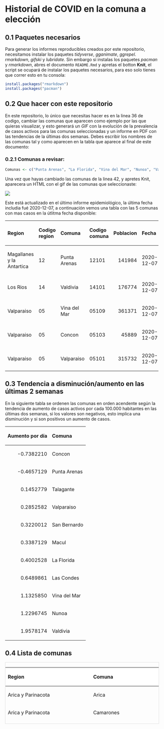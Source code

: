 Historial de COVID en la comuna a elección
================

## 0.1 Paquetes necesarios

Para generar los informes reproducibles creados por este repositorio,
necesitamos instalar los paquetes *tidyverse*, *gganimate*, *ggrepel*.
*rmarkdown*, *gifski* y *lubridate*. Sin embargo si instalas los
paquetes *pacman* y *rmarkdown*, abres el documento `README.Rmd` y
apretas el botton **Knit**, el script se ocupará de instalar los
paquetes necesarios, para eso solo tienes que correr esto en tu consola:

``` r
install.packages("rmarkdown")
install.packages("pacman")
```

## 0.2 Que hacer con este repositorio

En este repositorio, lo único que necesitas hacer es en la linea 36 de
codigo, cambiar las comunas que aparecen como ejemplo por las que
quieras visualizar, y esto generará un *GIF* con la evolución de la
prevalencia de casos activos para las comunas seleccionadas y un informe
en PDF con las tendencias de la últimas dos semanas. Debes escribir los
nombres de las comunas tal y como aparecen en la tabla que aparece al
final de este
documento:

### 0.2.1 Comunas a revisar:

``` r
Comunas <- c("Punta Arenas", "La Florida", "Vina del Mar", "Nunoa", "Valparaiso", "Concon", "Talagante", "San Bernardo", "Macul", "Las Condes", "Valdivia")
```

Una vez que hayas cambiado las comunas de la linea 42, y apretes Knit,
aparecera un HTML con el gif de las comunas que seleccionaste:

![](README_files/figure-gfm/GIF-1.gif)<!-- -->

Este está actualizado en el último informe epidemiológico, la última
fecha includia fué 2020-12-07, a continuación vemos una tabla con las 5
comunas con mas casos en la útlitma fecha
disponible:

<table class="table table-striped table-hover" style="margin-left: auto; margin-right: auto;">

<thead>

<tr>

<th style="text-align:left;">

Region

</th>

<th style="text-align:left;">

Codigo region

</th>

<th style="text-align:left;">

Comuna

</th>

<th style="text-align:left;">

Codigo comuna

</th>

<th style="text-align:right;">

Poblacion

</th>

<th style="text-align:left;">

Fecha

</th>

<th style="text-align:right;">

Activos

</th>

<th style="text-align:right;">

Activos\_por\_100.000

</th>

</tr>

</thead>

<tbody>

<tr>

<td style="text-align:left;">

Magallanes y la Antartica

</td>

<td style="text-align:left;">

12

</td>

<td style="text-align:left;">

Punta Arenas

</td>

<td style="text-align:left;">

12101

</td>

<td style="text-align:right;">

141984

</td>

<td style="text-align:left;">

2020-12-07

</td>

<td style="text-align:right;">

378

</td>

<td style="text-align:right;">

266.22718

</td>

</tr>

<tr>

<td style="text-align:left;">

Los Rios

</td>

<td style="text-align:left;">

14

</td>

<td style="text-align:left;">

Valdivia

</td>

<td style="text-align:left;">

14101

</td>

<td style="text-align:right;">

176774

</td>

<td style="text-align:left;">

2020-12-07

</td>

<td style="text-align:right;">

375

</td>

<td style="text-align:right;">

212.13527

</td>

</tr>

<tr>

<td style="text-align:left;">

Valparaiso

</td>

<td style="text-align:left;">

05

</td>

<td style="text-align:left;">

Vina del Mar

</td>

<td style="text-align:left;">

05109

</td>

<td style="text-align:right;">

361371

</td>

<td style="text-align:left;">

2020-12-07

</td>

<td style="text-align:right;">

219

</td>

<td style="text-align:right;">

60.60254

</td>

</tr>

<tr>

<td style="text-align:left;">

Valparaiso

</td>

<td style="text-align:left;">

05

</td>

<td style="text-align:left;">

Concon

</td>

<td style="text-align:left;">

05103

</td>

<td style="text-align:right;">

45889

</td>

<td style="text-align:left;">

2020-12-07

</td>

<td style="text-align:right;">

26

</td>

<td style="text-align:right;">

56.65846

</td>

</tr>

<tr>

<td style="text-align:left;">

Valparaiso

</td>

<td style="text-align:left;">

05

</td>

<td style="text-align:left;">

Valparaiso

</td>

<td style="text-align:left;">

05101

</td>

<td style="text-align:right;">

315732

</td>

<td style="text-align:left;">

2020-12-07

</td>

<td style="text-align:right;">

167

</td>

<td style="text-align:right;">

52.89296

</td>

</tr>

</tbody>

</table>

## 0.3 Tendencia a disminución/aumento en las últimas 2 semanas

En la siguiente tabla se ordenen las comunas en orden acendente según la
tendencia de aumento de casos activos por cada 100.000 habitantes en las
últimas dos semanas, si los valores son negativos, esto implica una
disminución y si son positivos un aumento de casos.

<table>

<thead>

<tr>

<th style="text-align:right;">

Aumento por día

</th>

<th style="text-align:left;">

Comuna

</th>

</tr>

</thead>

<tbody>

<tr>

<td style="text-align:right;">

\-0.7382210

</td>

<td style="text-align:left;">

Concon

</td>

</tr>

<tr>

<td style="text-align:right;">

\-0.4657129

</td>

<td style="text-align:left;">

Punta Arenas

</td>

</tr>

<tr>

<td style="text-align:right;">

0.1452779

</td>

<td style="text-align:left;">

Talagante

</td>

</tr>

<tr>

<td style="text-align:right;">

0.2852582

</td>

<td style="text-align:left;">

Valparaiso

</td>

</tr>

<tr>

<td style="text-align:right;">

0.3220012

</td>

<td style="text-align:left;">

San Bernardo

</td>

</tr>

<tr>

<td style="text-align:right;">

0.3387129

</td>

<td style="text-align:left;">

Macul

</td>

</tr>

<tr>

<td style="text-align:right;">

0.4002528

</td>

<td style="text-align:left;">

La Florida

</td>

</tr>

<tr>

<td style="text-align:right;">

0.6489861

</td>

<td style="text-align:left;">

Las Condes

</td>

</tr>

<tr>

<td style="text-align:right;">

1.1325850

</td>

<td style="text-align:left;">

Vina del
Mar

</td>

</tr>

<tr>

<td style="text-align:right;">

1.2296745

</td>

<td style="text-align:left;">

Nunoa

</td>

</tr>

<tr>

<td style="text-align:right;">

1.9578174

</td>

<td style="text-align:left;">

Valdivia

</td>

</tr>

</tbody>

</table>

## 0.4 Lista de comunas

<div style="border: 1px solid #ddd; padding: 0px; overflow-y: scroll; height:200px; overflow-x: scroll; width:100%;  margin-left: auto; margin-right: auto;" class="table table-striped table-hover">

<table class="table table-striped table-hover" style="margin-left: auto; margin-right: auto;">

<thead>

<tr>

<th style="text-align:left;position: sticky; top:0; background-color: #FFFFFF;">

Region

</th>

<th style="text-align:left;position: sticky; top:0; background-color: #FFFFFF;">

Comuna

</th>

</tr>

</thead>

<tbody>

<tr>

<td style="text-align:left;">

Arica y Parinacota

</td>

<td style="text-align:left;">

Arica

</td>

</tr>

<tr>

<td style="text-align:left;">

Arica y Parinacota

</td>

<td style="text-align:left;">

Camarones

</td>

</tr>

<tr>

<td style="text-align:left;">

Arica y Parinacota

</td>

<td style="text-align:left;">

General Lagos

</td>

</tr>

<tr>

<td style="text-align:left;">

Arica y Parinacota

</td>

<td style="text-align:left;">

Putre

</td>

</tr>

<tr>

<td style="text-align:left;">

Arica y Parinacota

</td>

<td style="text-align:left;">

Desconocido Arica y Parinacota

</td>

</tr>

<tr>

<td style="text-align:left;">

Tarapaca

</td>

<td style="text-align:left;">

Alto Hospicio

</td>

</tr>

<tr>

<td style="text-align:left;">

Tarapaca

</td>

<td style="text-align:left;">

Camina

</td>

</tr>

<tr>

<td style="text-align:left;">

Tarapaca

</td>

<td style="text-align:left;">

Colchane

</td>

</tr>

<tr>

<td style="text-align:left;">

Tarapaca

</td>

<td style="text-align:left;">

Huara

</td>

</tr>

<tr>

<td style="text-align:left;">

Tarapaca

</td>

<td style="text-align:left;">

Iquique

</td>

</tr>

<tr>

<td style="text-align:left;">

Tarapaca

</td>

<td style="text-align:left;">

Pica

</td>

</tr>

<tr>

<td style="text-align:left;">

Tarapaca

</td>

<td style="text-align:left;">

Pozo Almonte

</td>

</tr>

<tr>

<td style="text-align:left;">

Tarapaca

</td>

<td style="text-align:left;">

Desconocido Tarapaca

</td>

</tr>

<tr>

<td style="text-align:left;">

Antofagasta

</td>

<td style="text-align:left;">

Antofagasta

</td>

</tr>

<tr>

<td style="text-align:left;">

Antofagasta

</td>

<td style="text-align:left;">

Calama

</td>

</tr>

<tr>

<td style="text-align:left;">

Antofagasta

</td>

<td style="text-align:left;">

Maria Elena

</td>

</tr>

<tr>

<td style="text-align:left;">

Antofagasta

</td>

<td style="text-align:left;">

Mejillones

</td>

</tr>

<tr>

<td style="text-align:left;">

Antofagasta

</td>

<td style="text-align:left;">

Ollague

</td>

</tr>

<tr>

<td style="text-align:left;">

Antofagasta

</td>

<td style="text-align:left;">

San Pedro de Atacama

</td>

</tr>

<tr>

<td style="text-align:left;">

Antofagasta

</td>

<td style="text-align:left;">

Sierra Gorda

</td>

</tr>

<tr>

<td style="text-align:left;">

Antofagasta

</td>

<td style="text-align:left;">

Taltal

</td>

</tr>

<tr>

<td style="text-align:left;">

Antofagasta

</td>

<td style="text-align:left;">

Tocopilla

</td>

</tr>

<tr>

<td style="text-align:left;">

Antofagasta

</td>

<td style="text-align:left;">

Desconocido Antofagasta

</td>

</tr>

<tr>

<td style="text-align:left;">

Atacama

</td>

<td style="text-align:left;">

Alto del Carmen

</td>

</tr>

<tr>

<td style="text-align:left;">

Atacama

</td>

<td style="text-align:left;">

Caldera

</td>

</tr>

<tr>

<td style="text-align:left;">

Atacama

</td>

<td style="text-align:left;">

Chanaral

</td>

</tr>

<tr>

<td style="text-align:left;">

Atacama

</td>

<td style="text-align:left;">

Copiapo

</td>

</tr>

<tr>

<td style="text-align:left;">

Atacama

</td>

<td style="text-align:left;">

Diego de Almagro

</td>

</tr>

<tr>

<td style="text-align:left;">

Atacama

</td>

<td style="text-align:left;">

Freirina

</td>

</tr>

<tr>

<td style="text-align:left;">

Atacama

</td>

<td style="text-align:left;">

Huasco

</td>

</tr>

<tr>

<td style="text-align:left;">

Atacama

</td>

<td style="text-align:left;">

Tierra Amarilla

</td>

</tr>

<tr>

<td style="text-align:left;">

Atacama

</td>

<td style="text-align:left;">

Vallenar

</td>

</tr>

<tr>

<td style="text-align:left;">

Atacama

</td>

<td style="text-align:left;">

Desconocido Atacama

</td>

</tr>

<tr>

<td style="text-align:left;">

Coquimbo

</td>

<td style="text-align:left;">

Andacollo

</td>

</tr>

<tr>

<td style="text-align:left;">

Coquimbo

</td>

<td style="text-align:left;">

Canela

</td>

</tr>

<tr>

<td style="text-align:left;">

Coquimbo

</td>

<td style="text-align:left;">

Combarbala

</td>

</tr>

<tr>

<td style="text-align:left;">

Coquimbo

</td>

<td style="text-align:left;">

Coquimbo

</td>

</tr>

<tr>

<td style="text-align:left;">

Coquimbo

</td>

<td style="text-align:left;">

Illapel

</td>

</tr>

<tr>

<td style="text-align:left;">

Coquimbo

</td>

<td style="text-align:left;">

La Higuera

</td>

</tr>

<tr>

<td style="text-align:left;">

Coquimbo

</td>

<td style="text-align:left;">

La Serena

</td>

</tr>

<tr>

<td style="text-align:left;">

Coquimbo

</td>

<td style="text-align:left;">

Los Vilos

</td>

</tr>

<tr>

<td style="text-align:left;">

Coquimbo

</td>

<td style="text-align:left;">

Monte Patria

</td>

</tr>

<tr>

<td style="text-align:left;">

Coquimbo

</td>

<td style="text-align:left;">

Ovalle

</td>

</tr>

<tr>

<td style="text-align:left;">

Coquimbo

</td>

<td style="text-align:left;">

Paiguano

</td>

</tr>

<tr>

<td style="text-align:left;">

Coquimbo

</td>

<td style="text-align:left;">

Punitaqui

</td>

</tr>

<tr>

<td style="text-align:left;">

Coquimbo

</td>

<td style="text-align:left;">

Rio Hurtado

</td>

</tr>

<tr>

<td style="text-align:left;">

Coquimbo

</td>

<td style="text-align:left;">

Salamanca

</td>

</tr>

<tr>

<td style="text-align:left;">

Coquimbo

</td>

<td style="text-align:left;">

Vicuna

</td>

</tr>

<tr>

<td style="text-align:left;">

Coquimbo

</td>

<td style="text-align:left;">

Desconocido Coquimbo

</td>

</tr>

<tr>

<td style="text-align:left;">

Valparaiso

</td>

<td style="text-align:left;">

Algarrobo

</td>

</tr>

<tr>

<td style="text-align:left;">

Valparaiso

</td>

<td style="text-align:left;">

Cabildo

</td>

</tr>

<tr>

<td style="text-align:left;">

Valparaiso

</td>

<td style="text-align:left;">

Calera

</td>

</tr>

<tr>

<td style="text-align:left;">

Valparaiso

</td>

<td style="text-align:left;">

Calle Larga

</td>

</tr>

<tr>

<td style="text-align:left;">

Valparaiso

</td>

<td style="text-align:left;">

Cartagena

</td>

</tr>

<tr>

<td style="text-align:left;">

Valparaiso

</td>

<td style="text-align:left;">

Casablanca

</td>

</tr>

<tr>

<td style="text-align:left;">

Valparaiso

</td>

<td style="text-align:left;">

Catemu

</td>

</tr>

<tr>

<td style="text-align:left;">

Valparaiso

</td>

<td style="text-align:left;">

Concon

</td>

</tr>

<tr>

<td style="text-align:left;">

Valparaiso

</td>

<td style="text-align:left;">

El Quisco

</td>

</tr>

<tr>

<td style="text-align:left;">

Valparaiso

</td>

<td style="text-align:left;">

El Tabo

</td>

</tr>

<tr>

<td style="text-align:left;">

Valparaiso

</td>

<td style="text-align:left;">

Hijuelas

</td>

</tr>

<tr>

<td style="text-align:left;">

Valparaiso

</td>

<td style="text-align:left;">

Isla de Pascua

</td>

</tr>

<tr>

<td style="text-align:left;">

Valparaiso

</td>

<td style="text-align:left;">

Juan Fernandez

</td>

</tr>

<tr>

<td style="text-align:left;">

Valparaiso

</td>

<td style="text-align:left;">

La Cruz

</td>

</tr>

<tr>

<td style="text-align:left;">

Valparaiso

</td>

<td style="text-align:left;">

La Ligua

</td>

</tr>

<tr>

<td style="text-align:left;">

Valparaiso

</td>

<td style="text-align:left;">

Limache

</td>

</tr>

<tr>

<td style="text-align:left;">

Valparaiso

</td>

<td style="text-align:left;">

Llaillay

</td>

</tr>

<tr>

<td style="text-align:left;">

Valparaiso

</td>

<td style="text-align:left;">

Los Andes

</td>

</tr>

<tr>

<td style="text-align:left;">

Valparaiso

</td>

<td style="text-align:left;">

Nogales

</td>

</tr>

<tr>

<td style="text-align:left;">

Valparaiso

</td>

<td style="text-align:left;">

Olmue

</td>

</tr>

<tr>

<td style="text-align:left;">

Valparaiso

</td>

<td style="text-align:left;">

Panquehue

</td>

</tr>

<tr>

<td style="text-align:left;">

Valparaiso

</td>

<td style="text-align:left;">

Papudo

</td>

</tr>

<tr>

<td style="text-align:left;">

Valparaiso

</td>

<td style="text-align:left;">

Petorca

</td>

</tr>

<tr>

<td style="text-align:left;">

Valparaiso

</td>

<td style="text-align:left;">

Puchuncavi

</td>

</tr>

<tr>

<td style="text-align:left;">

Valparaiso

</td>

<td style="text-align:left;">

Putaendo

</td>

</tr>

<tr>

<td style="text-align:left;">

Valparaiso

</td>

<td style="text-align:left;">

Quillota

</td>

</tr>

<tr>

<td style="text-align:left;">

Valparaiso

</td>

<td style="text-align:left;">

Quilpue

</td>

</tr>

<tr>

<td style="text-align:left;">

Valparaiso

</td>

<td style="text-align:left;">

Quintero

</td>

</tr>

<tr>

<td style="text-align:left;">

Valparaiso

</td>

<td style="text-align:left;">

Rinconada

</td>

</tr>

<tr>

<td style="text-align:left;">

Valparaiso

</td>

<td style="text-align:left;">

San Antonio

</td>

</tr>

<tr>

<td style="text-align:left;">

Valparaiso

</td>

<td style="text-align:left;">

San Esteban

</td>

</tr>

<tr>

<td style="text-align:left;">

Valparaiso

</td>

<td style="text-align:left;">

San Felipe

</td>

</tr>

<tr>

<td style="text-align:left;">

Valparaiso

</td>

<td style="text-align:left;">

Santa Maria

</td>

</tr>

<tr>

<td style="text-align:left;">

Valparaiso

</td>

<td style="text-align:left;">

Santo Domingo

</td>

</tr>

<tr>

<td style="text-align:left;">

Valparaiso

</td>

<td style="text-align:left;">

Valparaiso

</td>

</tr>

<tr>

<td style="text-align:left;">

Valparaiso

</td>

<td style="text-align:left;">

Villa Alemana

</td>

</tr>

<tr>

<td style="text-align:left;">

Valparaiso

</td>

<td style="text-align:left;">

Vina del Mar

</td>

</tr>

<tr>

<td style="text-align:left;">

Valparaiso

</td>

<td style="text-align:left;">

Zapallar

</td>

</tr>

<tr>

<td style="text-align:left;">

Valparaiso

</td>

<td style="text-align:left;">

Desconocido Valparaiso

</td>

</tr>

<tr>

<td style="text-align:left;">

Metropolitana

</td>

<td style="text-align:left;">

Alhue

</td>

</tr>

<tr>

<td style="text-align:left;">

Metropolitana

</td>

<td style="text-align:left;">

Buin

</td>

</tr>

<tr>

<td style="text-align:left;">

Metropolitana

</td>

<td style="text-align:left;">

Calera de Tango

</td>

</tr>

<tr>

<td style="text-align:left;">

Metropolitana

</td>

<td style="text-align:left;">

Cerrillos

</td>

</tr>

<tr>

<td style="text-align:left;">

Metropolitana

</td>

<td style="text-align:left;">

Cerro Navia

</td>

</tr>

<tr>

<td style="text-align:left;">

Metropolitana

</td>

<td style="text-align:left;">

Colina

</td>

</tr>

<tr>

<td style="text-align:left;">

Metropolitana

</td>

<td style="text-align:left;">

Conchali

</td>

</tr>

<tr>

<td style="text-align:left;">

Metropolitana

</td>

<td style="text-align:left;">

Curacavi

</td>

</tr>

<tr>

<td style="text-align:left;">

Metropolitana

</td>

<td style="text-align:left;">

El Bosque

</td>

</tr>

<tr>

<td style="text-align:left;">

Metropolitana

</td>

<td style="text-align:left;">

El Monte

</td>

</tr>

<tr>

<td style="text-align:left;">

Metropolitana

</td>

<td style="text-align:left;">

Estacion Central

</td>

</tr>

<tr>

<td style="text-align:left;">

Metropolitana

</td>

<td style="text-align:left;">

Huechuraba

</td>

</tr>

<tr>

<td style="text-align:left;">

Metropolitana

</td>

<td style="text-align:left;">

Independencia

</td>

</tr>

<tr>

<td style="text-align:left;">

Metropolitana

</td>

<td style="text-align:left;">

Isla de Maipo

</td>

</tr>

<tr>

<td style="text-align:left;">

Metropolitana

</td>

<td style="text-align:left;">

La Cisterna

</td>

</tr>

<tr>

<td style="text-align:left;">

Metropolitana

</td>

<td style="text-align:left;">

La Florida

</td>

</tr>

<tr>

<td style="text-align:left;">

Metropolitana

</td>

<td style="text-align:left;">

La Granja

</td>

</tr>

<tr>

<td style="text-align:left;">

Metropolitana

</td>

<td style="text-align:left;">

La Pintana

</td>

</tr>

<tr>

<td style="text-align:left;">

Metropolitana

</td>

<td style="text-align:left;">

La Reina

</td>

</tr>

<tr>

<td style="text-align:left;">

Metropolitana

</td>

<td style="text-align:left;">

Lampa

</td>

</tr>

<tr>

<td style="text-align:left;">

Metropolitana

</td>

<td style="text-align:left;">

Las Condes

</td>

</tr>

<tr>

<td style="text-align:left;">

Metropolitana

</td>

<td style="text-align:left;">

Lo Barnechea

</td>

</tr>

<tr>

<td style="text-align:left;">

Metropolitana

</td>

<td style="text-align:left;">

Lo Espejo

</td>

</tr>

<tr>

<td style="text-align:left;">

Metropolitana

</td>

<td style="text-align:left;">

Lo Prado

</td>

</tr>

<tr>

<td style="text-align:left;">

Metropolitana

</td>

<td style="text-align:left;">

Macul

</td>

</tr>

<tr>

<td style="text-align:left;">

Metropolitana

</td>

<td style="text-align:left;">

Maipu

</td>

</tr>

<tr>

<td style="text-align:left;">

Metropolitana

</td>

<td style="text-align:left;">

Maria Pinto

</td>

</tr>

<tr>

<td style="text-align:left;">

Metropolitana

</td>

<td style="text-align:left;">

Melipilla

</td>

</tr>

<tr>

<td style="text-align:left;">

Metropolitana

</td>

<td style="text-align:left;">

Nunoa

</td>

</tr>

<tr>

<td style="text-align:left;">

Metropolitana

</td>

<td style="text-align:left;">

Padre Hurtado

</td>

</tr>

<tr>

<td style="text-align:left;">

Metropolitana

</td>

<td style="text-align:left;">

Paine

</td>

</tr>

<tr>

<td style="text-align:left;">

Metropolitana

</td>

<td style="text-align:left;">

Pedro Aguirre Cerda

</td>

</tr>

<tr>

<td style="text-align:left;">

Metropolitana

</td>

<td style="text-align:left;">

Penaflor

</td>

</tr>

<tr>

<td style="text-align:left;">

Metropolitana

</td>

<td style="text-align:left;">

Penalolen

</td>

</tr>

<tr>

<td style="text-align:left;">

Metropolitana

</td>

<td style="text-align:left;">

Pirque

</td>

</tr>

<tr>

<td style="text-align:left;">

Metropolitana

</td>

<td style="text-align:left;">

Providencia

</td>

</tr>

<tr>

<td style="text-align:left;">

Metropolitana

</td>

<td style="text-align:left;">

Pudahuel

</td>

</tr>

<tr>

<td style="text-align:left;">

Metropolitana

</td>

<td style="text-align:left;">

Puente Alto

</td>

</tr>

<tr>

<td style="text-align:left;">

Metropolitana

</td>

<td style="text-align:left;">

Quilicura

</td>

</tr>

<tr>

<td style="text-align:left;">

Metropolitana

</td>

<td style="text-align:left;">

Quinta Normal

</td>

</tr>

<tr>

<td style="text-align:left;">

Metropolitana

</td>

<td style="text-align:left;">

Recoleta

</td>

</tr>

<tr>

<td style="text-align:left;">

Metropolitana

</td>

<td style="text-align:left;">

Renca

</td>

</tr>

<tr>

<td style="text-align:left;">

Metropolitana

</td>

<td style="text-align:left;">

San Bernardo

</td>

</tr>

<tr>

<td style="text-align:left;">

Metropolitana

</td>

<td style="text-align:left;">

San Joaquin

</td>

</tr>

<tr>

<td style="text-align:left;">

Metropolitana

</td>

<td style="text-align:left;">

San Jose de Maipo

</td>

</tr>

<tr>

<td style="text-align:left;">

Metropolitana

</td>

<td style="text-align:left;">

San Miguel

</td>

</tr>

<tr>

<td style="text-align:left;">

Metropolitana

</td>

<td style="text-align:left;">

San Pedro

</td>

</tr>

<tr>

<td style="text-align:left;">

Metropolitana

</td>

<td style="text-align:left;">

San Ramon

</td>

</tr>

<tr>

<td style="text-align:left;">

Metropolitana

</td>

<td style="text-align:left;">

Santiago

</td>

</tr>

<tr>

<td style="text-align:left;">

Metropolitana

</td>

<td style="text-align:left;">

Talagante

</td>

</tr>

<tr>

<td style="text-align:left;">

Metropolitana

</td>

<td style="text-align:left;">

Tiltil

</td>

</tr>

<tr>

<td style="text-align:left;">

Metropolitana

</td>

<td style="text-align:left;">

Vitacura

</td>

</tr>

<tr>

<td style="text-align:left;">

Metropolitana

</td>

<td style="text-align:left;">

Desconocido Metropolitana

</td>

</tr>

<tr>

<td style="text-align:left;">

Del Libertador General Bernardo O’Higgins

</td>

<td style="text-align:left;">

Chepica

</td>

</tr>

<tr>

<td style="text-align:left;">

Del Libertador General Bernardo O’Higgins

</td>

<td style="text-align:left;">

Chimbarongo

</td>

</tr>

<tr>

<td style="text-align:left;">

Del Libertador General Bernardo O’Higgins

</td>

<td style="text-align:left;">

Codegua

</td>

</tr>

<tr>

<td style="text-align:left;">

Del Libertador General Bernardo O’Higgins

</td>

<td style="text-align:left;">

Coinco

</td>

</tr>

<tr>

<td style="text-align:left;">

Del Libertador General Bernardo O’Higgins

</td>

<td style="text-align:left;">

Coltauco

</td>

</tr>

<tr>

<td style="text-align:left;">

Del Libertador General Bernardo O’Higgins

</td>

<td style="text-align:left;">

Donihue

</td>

</tr>

<tr>

<td style="text-align:left;">

Del Libertador General Bernardo O’Higgins

</td>

<td style="text-align:left;">

Graneros

</td>

</tr>

<tr>

<td style="text-align:left;">

Del Libertador General Bernardo O’Higgins

</td>

<td style="text-align:left;">

La Estrella

</td>

</tr>

<tr>

<td style="text-align:left;">

Del Libertador General Bernardo O’Higgins

</td>

<td style="text-align:left;">

Las Cabras

</td>

</tr>

<tr>

<td style="text-align:left;">

Del Libertador General Bernardo O’Higgins

</td>

<td style="text-align:left;">

Litueche

</td>

</tr>

<tr>

<td style="text-align:left;">

Del Libertador General Bernardo O’Higgins

</td>

<td style="text-align:left;">

Lolol

</td>

</tr>

<tr>

<td style="text-align:left;">

Del Libertador General Bernardo O’Higgins

</td>

<td style="text-align:left;">

Machali

</td>

</tr>

<tr>

<td style="text-align:left;">

Del Libertador General Bernardo O’Higgins

</td>

<td style="text-align:left;">

Malloa

</td>

</tr>

<tr>

<td style="text-align:left;">

Del Libertador General Bernardo O’Higgins

</td>

<td style="text-align:left;">

Marchihue

</td>

</tr>

<tr>

<td style="text-align:left;">

Del Libertador General Bernardo O’Higgins

</td>

<td style="text-align:left;">

Mostazal

</td>

</tr>

<tr>

<td style="text-align:left;">

Del Libertador General Bernardo O’Higgins

</td>

<td style="text-align:left;">

Nancagua

</td>

</tr>

<tr>

<td style="text-align:left;">

Del Libertador General Bernardo O’Higgins

</td>

<td style="text-align:left;">

Navidad

</td>

</tr>

<tr>

<td style="text-align:left;">

Del Libertador General Bernardo O’Higgins

</td>

<td style="text-align:left;">

Olivar

</td>

</tr>

<tr>

<td style="text-align:left;">

Del Libertador General Bernardo O’Higgins

</td>

<td style="text-align:left;">

Palmilla

</td>

</tr>

<tr>

<td style="text-align:left;">

Del Libertador General Bernardo O’Higgins

</td>

<td style="text-align:left;">

Paredones

</td>

</tr>

<tr>

<td style="text-align:left;">

Del Libertador General Bernardo O’Higgins

</td>

<td style="text-align:left;">

Peralillo

</td>

</tr>

<tr>

<td style="text-align:left;">

Del Libertador General Bernardo O’Higgins

</td>

<td style="text-align:left;">

Peumo

</td>

</tr>

<tr>

<td style="text-align:left;">

Del Libertador General Bernardo O’Higgins

</td>

<td style="text-align:left;">

Pichidegua

</td>

</tr>

<tr>

<td style="text-align:left;">

Del Libertador General Bernardo O’Higgins

</td>

<td style="text-align:left;">

Pichilemu

</td>

</tr>

<tr>

<td style="text-align:left;">

Del Libertador General Bernardo O’Higgins

</td>

<td style="text-align:left;">

Placilla

</td>

</tr>

<tr>

<td style="text-align:left;">

Del Libertador General Bernardo O’Higgins

</td>

<td style="text-align:left;">

Pumanque

</td>

</tr>

<tr>

<td style="text-align:left;">

Del Libertador General Bernardo O’Higgins

</td>

<td style="text-align:left;">

Quinta de Tilcoco

</td>

</tr>

<tr>

<td style="text-align:left;">

Del Libertador General Bernardo O’Higgins

</td>

<td style="text-align:left;">

Rancagua

</td>

</tr>

<tr>

<td style="text-align:left;">

Del Libertador General Bernardo O’Higgins

</td>

<td style="text-align:left;">

Rengo

</td>

</tr>

<tr>

<td style="text-align:left;">

Del Libertador General Bernardo O’Higgins

</td>

<td style="text-align:left;">

Requinoa

</td>

</tr>

<tr>

<td style="text-align:left;">

Del Libertador General Bernardo O’Higgins

</td>

<td style="text-align:left;">

San Fernando

</td>

</tr>

<tr>

<td style="text-align:left;">

Del Libertador General Bernardo O’Higgins

</td>

<td style="text-align:left;">

San Vicente

</td>

</tr>

<tr>

<td style="text-align:left;">

Del Libertador General Bernardo O’Higgins

</td>

<td style="text-align:left;">

Santa Cruz

</td>

</tr>

<tr>

<td style="text-align:left;">

Del Libertador General Bernardo O’Higgins

</td>

<td style="text-align:left;">

Desconocido O’Higgins

</td>

</tr>

<tr>

<td style="text-align:left;">

Maule

</td>

<td style="text-align:left;">

Cauquenes

</td>

</tr>

<tr>

<td style="text-align:left;">

Maule

</td>

<td style="text-align:left;">

Chanco

</td>

</tr>

<tr>

<td style="text-align:left;">

Maule

</td>

<td style="text-align:left;">

Colbun

</td>

</tr>

<tr>

<td style="text-align:left;">

Maule

</td>

<td style="text-align:left;">

Constitucion

</td>

</tr>

<tr>

<td style="text-align:left;">

Maule

</td>

<td style="text-align:left;">

Curepto

</td>

</tr>

<tr>

<td style="text-align:left;">

Maule

</td>

<td style="text-align:left;">

Curico

</td>

</tr>

<tr>

<td style="text-align:left;">

Maule

</td>

<td style="text-align:left;">

Empedrado

</td>

</tr>

<tr>

<td style="text-align:left;">

Maule

</td>

<td style="text-align:left;">

Hualane

</td>

</tr>

<tr>

<td style="text-align:left;">

Maule

</td>

<td style="text-align:left;">

Licanten

</td>

</tr>

<tr>

<td style="text-align:left;">

Maule

</td>

<td style="text-align:left;">

Linares

</td>

</tr>

<tr>

<td style="text-align:left;">

Maule

</td>

<td style="text-align:left;">

Longavi

</td>

</tr>

<tr>

<td style="text-align:left;">

Maule

</td>

<td style="text-align:left;">

Maule

</td>

</tr>

<tr>

<td style="text-align:left;">

Maule

</td>

<td style="text-align:left;">

Molina

</td>

</tr>

<tr>

<td style="text-align:left;">

Maule

</td>

<td style="text-align:left;">

Parral

</td>

</tr>

<tr>

<td style="text-align:left;">

Maule

</td>

<td style="text-align:left;">

Pelarco

</td>

</tr>

<tr>

<td style="text-align:left;">

Maule

</td>

<td style="text-align:left;">

Pelluhue

</td>

</tr>

<tr>

<td style="text-align:left;">

Maule

</td>

<td style="text-align:left;">

Pencahue

</td>

</tr>

<tr>

<td style="text-align:left;">

Maule

</td>

<td style="text-align:left;">

Rauco

</td>

</tr>

<tr>

<td style="text-align:left;">

Maule

</td>

<td style="text-align:left;">

Retiro

</td>

</tr>

<tr>

<td style="text-align:left;">

Maule

</td>

<td style="text-align:left;">

Rio Claro

</td>

</tr>

<tr>

<td style="text-align:left;">

Maule

</td>

<td style="text-align:left;">

Romeral

</td>

</tr>

<tr>

<td style="text-align:left;">

Maule

</td>

<td style="text-align:left;">

Sagrada Familia

</td>

</tr>

<tr>

<td style="text-align:left;">

Maule

</td>

<td style="text-align:left;">

San Clemente

</td>

</tr>

<tr>

<td style="text-align:left;">

Maule

</td>

<td style="text-align:left;">

San Javier

</td>

</tr>

<tr>

<td style="text-align:left;">

Maule

</td>

<td style="text-align:left;">

San Rafael

</td>

</tr>

<tr>

<td style="text-align:left;">

Maule

</td>

<td style="text-align:left;">

Talca

</td>

</tr>

<tr>

<td style="text-align:left;">

Maule

</td>

<td style="text-align:left;">

Teno

</td>

</tr>

<tr>

<td style="text-align:left;">

Maule

</td>

<td style="text-align:left;">

Vichuquen

</td>

</tr>

<tr>

<td style="text-align:left;">

Maule

</td>

<td style="text-align:left;">

Villa Alegre

</td>

</tr>

<tr>

<td style="text-align:left;">

Maule

</td>

<td style="text-align:left;">

Yerbas Buenas

</td>

</tr>

<tr>

<td style="text-align:left;">

Maule

</td>

<td style="text-align:left;">

Desconocido Maule

</td>

</tr>

<tr>

<td style="text-align:left;">

Nuble

</td>

<td style="text-align:left;">

Bulnes

</td>

</tr>

<tr>

<td style="text-align:left;">

Nuble

</td>

<td style="text-align:left;">

Chillan

</td>

</tr>

<tr>

<td style="text-align:left;">

Nuble

</td>

<td style="text-align:left;">

Chillan Viejo

</td>

</tr>

<tr>

<td style="text-align:left;">

Nuble

</td>

<td style="text-align:left;">

Cobquecura

</td>

</tr>

<tr>

<td style="text-align:left;">

Nuble

</td>

<td style="text-align:left;">

Coelemu

</td>

</tr>

<tr>

<td style="text-align:left;">

Nuble

</td>

<td style="text-align:left;">

Coihueco

</td>

</tr>

<tr>

<td style="text-align:left;">

Nuble

</td>

<td style="text-align:left;">

El Carmen

</td>

</tr>

<tr>

<td style="text-align:left;">

Nuble

</td>

<td style="text-align:left;">

Ninhue

</td>

</tr>

<tr>

<td style="text-align:left;">

Nuble

</td>

<td style="text-align:left;">

Niquen

</td>

</tr>

<tr>

<td style="text-align:left;">

Nuble

</td>

<td style="text-align:left;">

Pemuco

</td>

</tr>

<tr>

<td style="text-align:left;">

Nuble

</td>

<td style="text-align:left;">

Pinto

</td>

</tr>

<tr>

<td style="text-align:left;">

Nuble

</td>

<td style="text-align:left;">

Portezuelo

</td>

</tr>

<tr>

<td style="text-align:left;">

Nuble

</td>

<td style="text-align:left;">

Quillon

</td>

</tr>

<tr>

<td style="text-align:left;">

Nuble

</td>

<td style="text-align:left;">

Quirihue

</td>

</tr>

<tr>

<td style="text-align:left;">

Nuble

</td>

<td style="text-align:left;">

Ranquil

</td>

</tr>

<tr>

<td style="text-align:left;">

Nuble

</td>

<td style="text-align:left;">

San Carlos

</td>

</tr>

<tr>

<td style="text-align:left;">

Nuble

</td>

<td style="text-align:left;">

San Fabian

</td>

</tr>

<tr>

<td style="text-align:left;">

Nuble

</td>

<td style="text-align:left;">

San Ignacio

</td>

</tr>

<tr>

<td style="text-align:left;">

Nuble

</td>

<td style="text-align:left;">

San Nicolas

</td>

</tr>

<tr>

<td style="text-align:left;">

Nuble

</td>

<td style="text-align:left;">

Treguaco

</td>

</tr>

<tr>

<td style="text-align:left;">

Nuble

</td>

<td style="text-align:left;">

Yungay

</td>

</tr>

<tr>

<td style="text-align:left;">

Nuble

</td>

<td style="text-align:left;">

Desconocido Nuble

</td>

</tr>

<tr>

<td style="text-align:left;">

Biobio

</td>

<td style="text-align:left;">

Alto Biobio

</td>

</tr>

<tr>

<td style="text-align:left;">

Biobio

</td>

<td style="text-align:left;">

Antuco

</td>

</tr>

<tr>

<td style="text-align:left;">

Biobio

</td>

<td style="text-align:left;">

Arauco

</td>

</tr>

<tr>

<td style="text-align:left;">

Biobio

</td>

<td style="text-align:left;">

Cabrero

</td>

</tr>

<tr>

<td style="text-align:left;">

Biobio

</td>

<td style="text-align:left;">

Canete

</td>

</tr>

<tr>

<td style="text-align:left;">

Biobio

</td>

<td style="text-align:left;">

Chiguayante

</td>

</tr>

<tr>

<td style="text-align:left;">

Biobio

</td>

<td style="text-align:left;">

Concepcion

</td>

</tr>

<tr>

<td style="text-align:left;">

Biobio

</td>

<td style="text-align:left;">

Contulmo

</td>

</tr>

<tr>

<td style="text-align:left;">

Biobio

</td>

<td style="text-align:left;">

Coronel

</td>

</tr>

<tr>

<td style="text-align:left;">

Biobio

</td>

<td style="text-align:left;">

Curanilahue

</td>

</tr>

<tr>

<td style="text-align:left;">

Biobio

</td>

<td style="text-align:left;">

Florida

</td>

</tr>

<tr>

<td style="text-align:left;">

Biobio

</td>

<td style="text-align:left;">

Hualpen

</td>

</tr>

<tr>

<td style="text-align:left;">

Biobio

</td>

<td style="text-align:left;">

Hualqui

</td>

</tr>

<tr>

<td style="text-align:left;">

Biobio

</td>

<td style="text-align:left;">

Laja

</td>

</tr>

<tr>

<td style="text-align:left;">

Biobio

</td>

<td style="text-align:left;">

Lebu

</td>

</tr>

<tr>

<td style="text-align:left;">

Biobio

</td>

<td style="text-align:left;">

Los Alamos

</td>

</tr>

<tr>

<td style="text-align:left;">

Biobio

</td>

<td style="text-align:left;">

Los Angeles

</td>

</tr>

<tr>

<td style="text-align:left;">

Biobio

</td>

<td style="text-align:left;">

Lota

</td>

</tr>

<tr>

<td style="text-align:left;">

Biobio

</td>

<td style="text-align:left;">

Mulchen

</td>

</tr>

<tr>

<td style="text-align:left;">

Biobio

</td>

<td style="text-align:left;">

Nacimiento

</td>

</tr>

<tr>

<td style="text-align:left;">

Biobio

</td>

<td style="text-align:left;">

Negrete

</td>

</tr>

<tr>

<td style="text-align:left;">

Biobio

</td>

<td style="text-align:left;">

Penco

</td>

</tr>

<tr>

<td style="text-align:left;">

Biobio

</td>

<td style="text-align:left;">

Quilaco

</td>

</tr>

<tr>

<td style="text-align:left;">

Biobio

</td>

<td style="text-align:left;">

Quilleco

</td>

</tr>

<tr>

<td style="text-align:left;">

Biobio

</td>

<td style="text-align:left;">

San Pedro de la Paz

</td>

</tr>

<tr>

<td style="text-align:left;">

Biobio

</td>

<td style="text-align:left;">

San Rosendo

</td>

</tr>

<tr>

<td style="text-align:left;">

Biobio

</td>

<td style="text-align:left;">

Santa Barbara

</td>

</tr>

<tr>

<td style="text-align:left;">

Biobio

</td>

<td style="text-align:left;">

Santa Juana

</td>

</tr>

<tr>

<td style="text-align:left;">

Biobio

</td>

<td style="text-align:left;">

Talcahuano

</td>

</tr>

<tr>

<td style="text-align:left;">

Biobio

</td>

<td style="text-align:left;">

Tirua

</td>

</tr>

<tr>

<td style="text-align:left;">

Biobio

</td>

<td style="text-align:left;">

Tome

</td>

</tr>

<tr>

<td style="text-align:left;">

Biobio

</td>

<td style="text-align:left;">

Tucapel

</td>

</tr>

<tr>

<td style="text-align:left;">

Biobio

</td>

<td style="text-align:left;">

Yumbel

</td>

</tr>

<tr>

<td style="text-align:left;">

Biobio

</td>

<td style="text-align:left;">

Desconocido Biobio

</td>

</tr>

<tr>

<td style="text-align:left;">

La Araucania

</td>

<td style="text-align:left;">

Angol

</td>

</tr>

<tr>

<td style="text-align:left;">

La Araucania

</td>

<td style="text-align:left;">

Carahue

</td>

</tr>

<tr>

<td style="text-align:left;">

La Araucania

</td>

<td style="text-align:left;">

Cholchol

</td>

</tr>

<tr>

<td style="text-align:left;">

La Araucania

</td>

<td style="text-align:left;">

Collipulli

</td>

</tr>

<tr>

<td style="text-align:left;">

La Araucania

</td>

<td style="text-align:left;">

Cunco

</td>

</tr>

<tr>

<td style="text-align:left;">

La Araucania

</td>

<td style="text-align:left;">

Curacautin

</td>

</tr>

<tr>

<td style="text-align:left;">

La Araucania

</td>

<td style="text-align:left;">

Curarrehue

</td>

</tr>

<tr>

<td style="text-align:left;">

La Araucania

</td>

<td style="text-align:left;">

Ercilla

</td>

</tr>

<tr>

<td style="text-align:left;">

La Araucania

</td>

<td style="text-align:left;">

Freire

</td>

</tr>

<tr>

<td style="text-align:left;">

La Araucania

</td>

<td style="text-align:left;">

Galvarino

</td>

</tr>

<tr>

<td style="text-align:left;">

La Araucania

</td>

<td style="text-align:left;">

Gorbea

</td>

</tr>

<tr>

<td style="text-align:left;">

La Araucania

</td>

<td style="text-align:left;">

Lautaro

</td>

</tr>

<tr>

<td style="text-align:left;">

La Araucania

</td>

<td style="text-align:left;">

Loncoche

</td>

</tr>

<tr>

<td style="text-align:left;">

La Araucania

</td>

<td style="text-align:left;">

Lonquimay

</td>

</tr>

<tr>

<td style="text-align:left;">

La Araucania

</td>

<td style="text-align:left;">

Los Sauces

</td>

</tr>

<tr>

<td style="text-align:left;">

La Araucania

</td>

<td style="text-align:left;">

Lumaco

</td>

</tr>

<tr>

<td style="text-align:left;">

La Araucania

</td>

<td style="text-align:left;">

Melipeuco

</td>

</tr>

<tr>

<td style="text-align:left;">

La Araucania

</td>

<td style="text-align:left;">

Nueva Imperial

</td>

</tr>

<tr>

<td style="text-align:left;">

La Araucania

</td>

<td style="text-align:left;">

Padre Las Casas

</td>

</tr>

<tr>

<td style="text-align:left;">

La Araucania

</td>

<td style="text-align:left;">

Perquenco

</td>

</tr>

<tr>

<td style="text-align:left;">

La Araucania

</td>

<td style="text-align:left;">

Pitrufquen

</td>

</tr>

<tr>

<td style="text-align:left;">

La Araucania

</td>

<td style="text-align:left;">

Pucon

</td>

</tr>

<tr>

<td style="text-align:left;">

La Araucania

</td>

<td style="text-align:left;">

Puren

</td>

</tr>

<tr>

<td style="text-align:left;">

La Araucania

</td>

<td style="text-align:left;">

Renaico

</td>

</tr>

<tr>

<td style="text-align:left;">

La Araucania

</td>

<td style="text-align:left;">

Saavedra

</td>

</tr>

<tr>

<td style="text-align:left;">

La Araucania

</td>

<td style="text-align:left;">

Temuco

</td>

</tr>

<tr>

<td style="text-align:left;">

La Araucania

</td>

<td style="text-align:left;">

Teodoro Schmidt

</td>

</tr>

<tr>

<td style="text-align:left;">

La Araucania

</td>

<td style="text-align:left;">

Tolten

</td>

</tr>

<tr>

<td style="text-align:left;">

La Araucania

</td>

<td style="text-align:left;">

Traiguen

</td>

</tr>

<tr>

<td style="text-align:left;">

La Araucania

</td>

<td style="text-align:left;">

Victoria

</td>

</tr>

<tr>

<td style="text-align:left;">

La Araucania

</td>

<td style="text-align:left;">

Vilcun

</td>

</tr>

<tr>

<td style="text-align:left;">

La Araucania

</td>

<td style="text-align:left;">

Villarrica

</td>

</tr>

<tr>

<td style="text-align:left;">

La Araucania

</td>

<td style="text-align:left;">

Desconocido Araucania

</td>

</tr>

<tr>

<td style="text-align:left;">

Los Rios

</td>

<td style="text-align:left;">

Corral

</td>

</tr>

<tr>

<td style="text-align:left;">

Los Rios

</td>

<td style="text-align:left;">

Futrono

</td>

</tr>

<tr>

<td style="text-align:left;">

Los Rios

</td>

<td style="text-align:left;">

La Union

</td>

</tr>

<tr>

<td style="text-align:left;">

Los Rios

</td>

<td style="text-align:left;">

Lago Ranco

</td>

</tr>

<tr>

<td style="text-align:left;">

Los Rios

</td>

<td style="text-align:left;">

Lanco

</td>

</tr>

<tr>

<td style="text-align:left;">

Los Rios

</td>

<td style="text-align:left;">

Los Lagos

</td>

</tr>

<tr>

<td style="text-align:left;">

Los Rios

</td>

<td style="text-align:left;">

Mafil

</td>

</tr>

<tr>

<td style="text-align:left;">

Los Rios

</td>

<td style="text-align:left;">

Mariquina

</td>

</tr>

<tr>

<td style="text-align:left;">

Los Rios

</td>

<td style="text-align:left;">

Paillaco

</td>

</tr>

<tr>

<td style="text-align:left;">

Los Rios

</td>

<td style="text-align:left;">

Panguipulli

</td>

</tr>

<tr>

<td style="text-align:left;">

Los Rios

</td>

<td style="text-align:left;">

Rio Bueno

</td>

</tr>

<tr>

<td style="text-align:left;">

Los Rios

</td>

<td style="text-align:left;">

Valdivia

</td>

</tr>

<tr>

<td style="text-align:left;">

Los Rios

</td>

<td style="text-align:left;">

Desconocido Los Rios

</td>

</tr>

<tr>

<td style="text-align:left;">

Los Lagos

</td>

<td style="text-align:left;">

Ancud

</td>

</tr>

<tr>

<td style="text-align:left;">

Los Lagos

</td>

<td style="text-align:left;">

Calbuco

</td>

</tr>

<tr>

<td style="text-align:left;">

Los Lagos

</td>

<td style="text-align:left;">

Castro

</td>

</tr>

<tr>

<td style="text-align:left;">

Los Lagos

</td>

<td style="text-align:left;">

Chaiten

</td>

</tr>

<tr>

<td style="text-align:left;">

Los Lagos

</td>

<td style="text-align:left;">

Chonchi

</td>

</tr>

<tr>

<td style="text-align:left;">

Los Lagos

</td>

<td style="text-align:left;">

Cochamo

</td>

</tr>

<tr>

<td style="text-align:left;">

Los Lagos

</td>

<td style="text-align:left;">

Curaco de Velez

</td>

</tr>

<tr>

<td style="text-align:left;">

Los Lagos

</td>

<td style="text-align:left;">

Dalcahue

</td>

</tr>

<tr>

<td style="text-align:left;">

Los Lagos

</td>

<td style="text-align:left;">

Fresia

</td>

</tr>

<tr>

<td style="text-align:left;">

Los Lagos

</td>

<td style="text-align:left;">

Frutillar

</td>

</tr>

<tr>

<td style="text-align:left;">

Los Lagos

</td>

<td style="text-align:left;">

Futaleufu

</td>

</tr>

<tr>

<td style="text-align:left;">

Los Lagos

</td>

<td style="text-align:left;">

Hualaihue

</td>

</tr>

<tr>

<td style="text-align:left;">

Los Lagos

</td>

<td style="text-align:left;">

Llanquihue

</td>

</tr>

<tr>

<td style="text-align:left;">

Los Lagos

</td>

<td style="text-align:left;">

Los Muermos

</td>

</tr>

<tr>

<td style="text-align:left;">

Los Lagos

</td>

<td style="text-align:left;">

Maullin

</td>

</tr>

<tr>

<td style="text-align:left;">

Los Lagos

</td>

<td style="text-align:left;">

Osorno

</td>

</tr>

<tr>

<td style="text-align:left;">

Los Lagos

</td>

<td style="text-align:left;">

Palena

</td>

</tr>

<tr>

<td style="text-align:left;">

Los Lagos

</td>

<td style="text-align:left;">

Puerto Montt

</td>

</tr>

<tr>

<td style="text-align:left;">

Los Lagos

</td>

<td style="text-align:left;">

Puerto Octay

</td>

</tr>

<tr>

<td style="text-align:left;">

Los Lagos

</td>

<td style="text-align:left;">

Puerto Varas

</td>

</tr>

<tr>

<td style="text-align:left;">

Los Lagos

</td>

<td style="text-align:left;">

Puqueldon

</td>

</tr>

<tr>

<td style="text-align:left;">

Los Lagos

</td>

<td style="text-align:left;">

Purranque

</td>

</tr>

<tr>

<td style="text-align:left;">

Los Lagos

</td>

<td style="text-align:left;">

Puyehue

</td>

</tr>

<tr>

<td style="text-align:left;">

Los Lagos

</td>

<td style="text-align:left;">

Queilen

</td>

</tr>

<tr>

<td style="text-align:left;">

Los Lagos

</td>

<td style="text-align:left;">

Quellon

</td>

</tr>

<tr>

<td style="text-align:left;">

Los Lagos

</td>

<td style="text-align:left;">

Quemchi

</td>

</tr>

<tr>

<td style="text-align:left;">

Los Lagos

</td>

<td style="text-align:left;">

Quinchao

</td>

</tr>

<tr>

<td style="text-align:left;">

Los Lagos

</td>

<td style="text-align:left;">

Rio Negro

</td>

</tr>

<tr>

<td style="text-align:left;">

Los Lagos

</td>

<td style="text-align:left;">

San Juan de la Costa

</td>

</tr>

<tr>

<td style="text-align:left;">

Los Lagos

</td>

<td style="text-align:left;">

San Pablo

</td>

</tr>

<tr>

<td style="text-align:left;">

Los Lagos

</td>

<td style="text-align:left;">

Desconocido Los Lagos

</td>

</tr>

<tr>

<td style="text-align:left;">

Aysen

</td>

<td style="text-align:left;">

Aysen

</td>

</tr>

<tr>

<td style="text-align:left;">

Aysen

</td>

<td style="text-align:left;">

Chile Chico

</td>

</tr>

<tr>

<td style="text-align:left;">

Aysen

</td>

<td style="text-align:left;">

Cisnes

</td>

</tr>

<tr>

<td style="text-align:left;">

Aysen

</td>

<td style="text-align:left;">

Cochrane

</td>

</tr>

<tr>

<td style="text-align:left;">

Aysen

</td>

<td style="text-align:left;">

Coyhaique

</td>

</tr>

<tr>

<td style="text-align:left;">

Aysen

</td>

<td style="text-align:left;">

Guaitecas

</td>

</tr>

<tr>

<td style="text-align:left;">

Aysen

</td>

<td style="text-align:left;">

Lago Verde

</td>

</tr>

<tr>

<td style="text-align:left;">

Aysen

</td>

<td style="text-align:left;">

OHiggins

</td>

</tr>

<tr>

<td style="text-align:left;">

Aysen

</td>

<td style="text-align:left;">

Rio Ibanez

</td>

</tr>

<tr>

<td style="text-align:left;">

Aysen

</td>

<td style="text-align:left;">

Tortel

</td>

</tr>

<tr>

<td style="text-align:left;">

Aysen

</td>

<td style="text-align:left;">

Desconocido Aysen

</td>

</tr>

<tr>

<td style="text-align:left;">

Magallanes y la Antartica

</td>

<td style="text-align:left;">

Antartica

</td>

</tr>

<tr>

<td style="text-align:left;">

Magallanes y la Antartica

</td>

<td style="text-align:left;">

Cabo de Hornos

</td>

</tr>

<tr>

<td style="text-align:left;">

Magallanes y la Antartica

</td>

<td style="text-align:left;">

Laguna Blanca

</td>

</tr>

<tr>

<td style="text-align:left;">

Magallanes y la Antartica

</td>

<td style="text-align:left;">

Natales

</td>

</tr>

<tr>

<td style="text-align:left;">

Magallanes y la Antartica

</td>

<td style="text-align:left;">

Porvenir

</td>

</tr>

<tr>

<td style="text-align:left;">

Magallanes y la Antartica

</td>

<td style="text-align:left;">

Primavera

</td>

</tr>

<tr>

<td style="text-align:left;">

Magallanes y la Antartica

</td>

<td style="text-align:left;">

Punta Arenas

</td>

</tr>

<tr>

<td style="text-align:left;">

Magallanes y la Antartica

</td>

<td style="text-align:left;">

Rio Verde

</td>

</tr>

<tr>

<td style="text-align:left;">

Magallanes y la Antartica

</td>

<td style="text-align:left;">

San Gregorio

</td>

</tr>

<tr>

<td style="text-align:left;">

Magallanes y la Antartica

</td>

<td style="text-align:left;">

Timaukel

</td>

</tr>

<tr>

<td style="text-align:left;">

Magallanes y la Antartica

</td>

<td style="text-align:left;">

Torres del Paine

</td>

</tr>

<tr>

<td style="text-align:left;">

Magallanes y la Antartica

</td>

<td style="text-align:left;">

Desconocido Magallanes

</td>

</tr>

</tbody>

</table>

</div>
